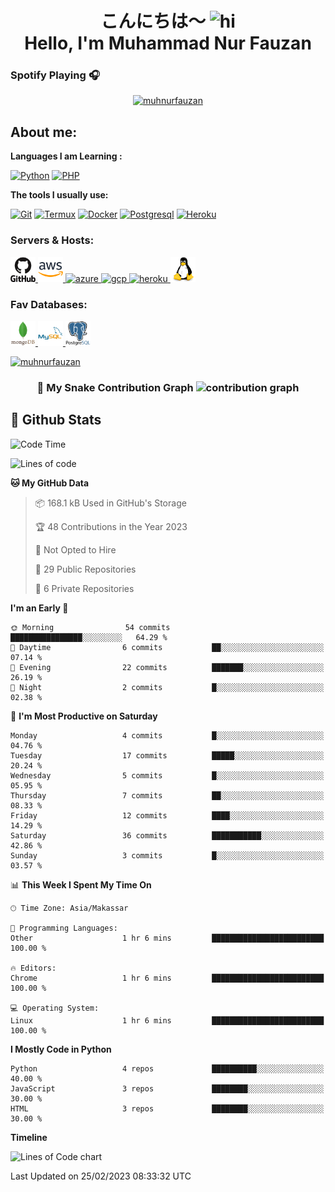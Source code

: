 <h1 align="center">こんにちは〜 <img src="https://user-images.githubusercontent.com/1303154/88677602-1635ba80-d120-11ea-84d8-d263ba5fc3c0.gif" width="40px" alt="hi"><br>Hello, I'm Muhammad Nur Fauzan</h1>

### Spotify Playing 🎧
<p align="center"> <a href="https://spotify-github-profile.vercel.app/api/view?uid=31b4jpi7kf7oulwx6heboi27yr4y&redirect=true"><img src="https://spotify-github-profile.vercel.app/api/view?uid=31b4jpi7kf7oulwx6heboi27yr4y&cover_image=true&theme=default&show_offline=true&background_color=121212&bar_color_cover=true" alt="muhnurfauzan" /></a> </p>

## **About me**:

**Languages I am Learning :**

[![Python](https://img.shields.io/badge/-Python-%232c3e50?style=flat-square&logo=python)](https://python.org)
[![PHP](https://img.shields.io/badge/-PHP-%232c3e50?style=flat-square&logo=php)](https://php.net)

**The tools I usually use:**

[![Git](https://img.shields.io/badge/-Git-%23F05032?style=flat-square&logo=git&logoColor=%23ffffff)](https://git-scm.com)
[![Termux](https://img.shields.io/badge/-Termux-%232c3e50?style=flat-square&logo=typescript)](https://termux.com)
[![Docker](https://img.shields.io/badge/-Docker-%23007ACC?style=flat-square&logo=docker)](https://www.docker.com/)
[![Postgresql](https://img.shields.io/badge/-Postgresql-%232c3e50?style=flat-square&logo=postgresql)](https://postgresql.org)
[![Heroku](https://img.shields.io/badge/-Heroku-purple?style=flat-square&logo=heroku)](https://heroku.com)

<h3 align="left">Servers & Hosts:</h3>
<p align="left"> <a href="https://github.com/" target="_blank"> <img src="https://github.com/devicons/devicon/raw/master/icons/github/github-original-wordmark.svg" alt="github" width="40" height="40"/> </a> <a href="https://aws.amazon.com" target="_blank"> <img src="https://raw.githubusercontent.com/devicons/devicon/master/icons/amazonwebservices/amazonwebservices-original-wordmark.svg" alt="aws" width="40" height="40"/> </a> <a href="https://azure.microsoft.com/en-in/" target="_blank"> <img src="https://www.vectorlogo.zone/logos/microsoft_azure/microsoft_azure-icon.svg" alt="azure" width="40" height="40"/> </a> <a href="https://cloud.google.com" target="_blank"> <img src="https://www.vectorlogo.zone/logos/google_cloud/google_cloud-icon.svg" alt="gcp" width="40" height="40"/> </a> <a href="https://heroku.com" target="_blank"> <img src="https://www.vectorlogo.zone/logos/heroku/heroku-icon.svg" alt="heroku" width="40" height="40"/> </a> <a href="https://www.linux.org/" target="_blank"> <img src="https://raw.githubusercontent.com/devicons/devicon/master/icons/linux/linux-original.svg" alt="linux" width="40" height="40"/> </a> </p>

<h3 align="left">Fav Databases:</h3>
<p align="left"> <a href="https://www.mongodb.com/" target="_blank"> <img src="https://raw.githubusercontent.com/devicons/devicon/master/icons/mongodb/mongodb-original-wordmark.svg" alt="mongodb" width="40" height="40"/> </a> <a href="https://www.mysql.com/" target="_blank"> <img src="https://raw.githubusercontent.com/devicons/devicon/master/icons/mysql/mysql-original-wordmark.svg" alt="mysql" width="40" height="40"/> </a> <a href="https://www.postgresql.org" target="_blank"> <img src="https://raw.githubusercontent.com/devicons/devicon/master/icons/postgresql/postgresql-original-wordmark.svg" alt="postgresql" width="40" height="40"/> </a> </p>

<p align="left"> <a href="https://github.com/muhnurfauzan"><img src="https://github-profile-trophy.vercel.app/?username=muhnurfauzan" alt="muhnurfauzan" /></a> </p>

<p align="center">
  <h3 align="center">🐍 My Snake Contribution Graph 
    <img src="https://github.com/muhnurfauzan/muhnurfauzan/raw/output/github-contribution-grid-snake.svg" alt="contribution graph">
  </h3>
</p>


##  🐙 **Github Stats**

<!--START_SECTION:waka-->
![Code Time](http://img.shields.io/badge/Code%20Time-71%20hrs%2045%20mins-blue)

![Lines of code](https://img.shields.io/badge/From%20Hello%20World%20I%27ve%20Written-1.4%20thousand%20lines%20of%20code-blue)

**🐱 My GitHub Data** 

> 📦 168.1 kB Used in GitHub's Storage 
 > 
> 🏆 48 Contributions in the Year 2023
 > 
> 🚫 Not Opted to Hire
 > 
> 📜 29 Public Repositories 
 > 
> 🔑 6 Private Repositories 
 > 
**I'm an Early 🐤** 

```text
🌞 Morning                54 commits          ████████████████░░░░░░░░░   64.29 % 
🌆 Daytime                6 commits           ██░░░░░░░░░░░░░░░░░░░░░░░   07.14 % 
🌃 Evening                22 commits          ███████░░░░░░░░░░░░░░░░░░   26.19 % 
🌙 Night                  2 commits           █░░░░░░░░░░░░░░░░░░░░░░░░   02.38 % 
```
📅 **I'm Most Productive on Saturday** 

```text
Monday                   4 commits           █░░░░░░░░░░░░░░░░░░░░░░░░   04.76 % 
Tuesday                  17 commits          █████░░░░░░░░░░░░░░░░░░░░   20.24 % 
Wednesday                5 commits           █░░░░░░░░░░░░░░░░░░░░░░░░   05.95 % 
Thursday                 7 commits           ██░░░░░░░░░░░░░░░░░░░░░░░   08.33 % 
Friday                   12 commits          ████░░░░░░░░░░░░░░░░░░░░░   14.29 % 
Saturday                 36 commits          ███████████░░░░░░░░░░░░░░   42.86 % 
Sunday                   3 commits           █░░░░░░░░░░░░░░░░░░░░░░░░   03.57 % 
```


📊 **This Week I Spent My Time On** 

```text
🕑︎ Time Zone: Asia/Makassar

💬 Programming Languages: 
Other                    1 hr 6 mins         █████████████████████████   100.00 % 

🔥 Editors: 
Chrome                   1 hr 6 mins         █████████████████████████   100.00 % 

💻 Operating System: 
Linux                    1 hr 6 mins         █████████████████████████   100.00 % 
```

**I Mostly Code in Python** 

```text
Python                   4 repos             ██████████░░░░░░░░░░░░░░░   40.00 % 
JavaScript               3 repos             ████████░░░░░░░░░░░░░░░░░   30.00 % 
HTML                     3 repos             ████████░░░░░░░░░░░░░░░░░   30.00 % 
```



**Timeline**

![Lines of Code chart](https://raw.githubusercontent.com/muhnurfauzan/muhnurfauzan/main/assets/bar_graph.png)


 Last Updated on 25/02/2023 08:33:32 UTC
<!--END_SECTION:waka-->

